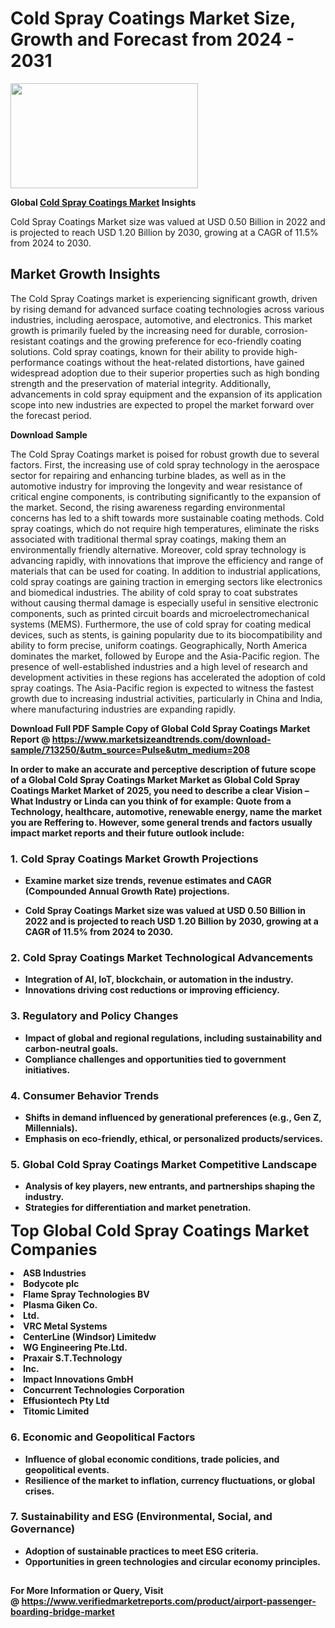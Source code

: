 <H1>Cold Spray Coatings Market Size, Growth and Forecast from 2024 - 2031</H1><img class="aligncenter size-medium wp-image-584254" src="https://thirdeyenews.in/wp-content/uploads/2024/09/Global-Market-Research-300x168.jpeg" alt="" width="300" height="168" /><p><strong>Global&nbsp;<a href="https://www.marketsizeandtrends.com/download-sample/713250/&amp;utm_source=Pulse&amp;utm_medium=208">Cold Spray Coatings Market</a> Insights</strong></p><p>Cold Spray Coatings Market size was valued at USD 0.50 Billion in 2022 and is projected to reach USD 1.20 Billion by 2030, growing at a CAGR of 11.5% from 2024 to 2030.</p><p><h2>Market Growth Insights</h2> <p>The Cold Spray Coatings market is experiencing significant growth, driven by rising demand for advanced surface coating technologies across various industries, including aerospace, automotive, and electronics. This market growth is primarily fueled by the increasing need for durable, corrosion-resistant coatings and the growing preference for eco-friendly coating solutions. Cold spray coatings, known for their ability to provide high-performance coatings without the heat-related distortions, have gained widespread adoption due to their superior properties such as high bonding strength and the preservation of material integrity. Additionally, advancements in cold spray equipment and the expansion of its application scope into new industries are expected to propel the market forward over the forecast period.</p> <p><strong>Download Sample</strong></p> <p>The Cold Spray Coatings market is poised for robust growth due to several factors. First, the increasing use of cold spray technology in the aerospace sector for repairing and enhancing turbine blades, as well as in the automotive industry for improving the longevity and wear resistance of critical engine components, is contributing significantly to the expansion of the market. Second, the rising awareness regarding environmental concerns has led to a shift towards more sustainable coating methods. Cold spray coatings, which do not require high temperatures, eliminate the risks associated with traditional thermal spray coatings, making them an environmentally friendly alternative. Moreover, cold spray technology is advancing rapidly, with innovations that improve the efficiency and range of materials that can be used for coating. In addition to industrial applications, cold spray coatings are gaining traction in emerging sectors like electronics and biomedical industries. The ability of cold spray to coat substrates without causing thermal damage is especially useful in sensitive electronic components, such as printed circuit boards and microelectromechanical systems (MEMS). Furthermore, the use of cold spray for coating medical devices, such as stents, is gaining popularity due to its biocompatibility and ability to form precise, uniform coatings. Geographically, North America dominates the market, followed by Europe and the Asia-Pacific region. The presence of well-established industries and a high level of research and development activities in these regions has accelerated the adoption of cold spray coatings. The Asia-Pacific region is expected to witness the fastest growth due to increasing industrial activities, particularly in China and India, where manufacturing industries are expanding rapidly. <p><strong></p><p><span class=""><strong>Download Full PDF Sample Copy of Global Cold Spray Coatings Market Report</strong> @ <a href="https://www.marketsizeandtrends.com/download-sample/713250/&amp;utm_source=Pulse&amp;utm_medium=208" target="_blank">https://www.marketsizeandtrends.com/download-sample/713250/&amp;utm_source=Pulse&amp;utm_medium=208</a></span></p><p>In order to make an accurate and perceptive description of future scope of a Global&nbsp;Cold Spray Coatings Market Market as Global&nbsp;Cold Spray Coatings Market Market of 2025, you need to describe a clear Vision &ndash; What Industry or Linda can you think of for example: Quote from a Technology, healthcare, automotive, renewable energy, name the market you are Reffering to. However, some general trends and factors usually impact market reports and their future outlook include:</p><h3>1.&nbsp;<strong>Cold Spray Coatings Market Growth Projections</strong></h3><ul><li>Examine market size trends, revenue estimates and CAGR (Compounded Annual Growth Rate) projections.</li><li><p>Cold Spray Coatings Market size was valued at USD 0.50 Billion in 2022 and is projected to reach USD 1.20 Billion by 2030, growing at a CAGR of 11.5% from 2024 to 2030.</p></li></ul><h3>2.&nbsp;<strong>Cold Spray Coatings Market Technological Advancements</strong></h3><ul><li>Integration of AI, IoT, blockchain, or automation in the industry.</li><li>Innovations driving cost reductions or improving efficiency.</li></ul><h3>3.&nbsp;<strong>Regulatory and Policy Changes</strong></h3><ul><li>Impact of global and regional regulations, including sustainability and carbon-neutral goals.</li><li>Compliance challenges and opportunities tied to government initiatives.</li></ul><h3>4.&nbsp;<strong>Consumer Behavior Trends</strong></h3><ul><li>Shifts in demand influenced by generational preferences (e.g., Gen Z, Millennials).</li><li>Emphasis on eco-friendly, ethical, or personalized products/services.</li></ul><h3>5.&nbsp;<strong>Global Cold Spray Coatings Market Competitive Landscape</strong></h3><ul><li>Analysis of key players, new entrants, and partnerships shaping the industry.</li><li>Strategies for differentiation and market penetration.</li></ul><p data-pm-slice="1 1 []"><span style="color: inherit; font-family: inherit; font-size: 25px;">Top Global Cold Spray Coatings Market Companies</span></p><div class="" data-test-id=""><p><li>ASB Industries</li><li> Bodycote plc</li><li> Flame Spray Technologies BV</li><li> Plasma Giken Co.</li><li> Ltd.</li><li> VRC Metal Systems</li><li> CenterLine (Windsor) Limitedw</li><li> WG Engineering Pte.Ltd.</li><li> Praxair S.T.Technology</li><li>Inc.</li><li> lmpact Innovations GmbH</li><li> Concurrent Technologies Corporation</li><li> Effusiontech Pty Ltd</li><li> Titomic Limited</li></p></div><h3>6.&nbsp;<strong>Economic and Geopolitical Factors</strong></h3><ul><li>Influence of global economic conditions, trade policies, and geopolitical events.</li><li>Resilience of the market to inflation, currency fluctuations, or global crises.</li></ul><h3>7.&nbsp;<strong>Sustainability and ESG (Environmental, Social, and Governance)</strong></h3><ul><li>Adoption of sustainable practices to meet ESG criteria.</li><li>Opportunities in green technologies and circular economy principles.</li></ul><h2><strong style="font-size: 14px;">For More Information or Query, Visit @&nbsp;</strong><a style="background-color: #ffffff; font-size: 14px;" href="https://www.marketsizeandtrends.com/report/cold-spray-coatings-market/" target="_blank">https://www.verifiedmarketreports.com/product/airport-passenger-boarding-bridge-market</a></h2>
